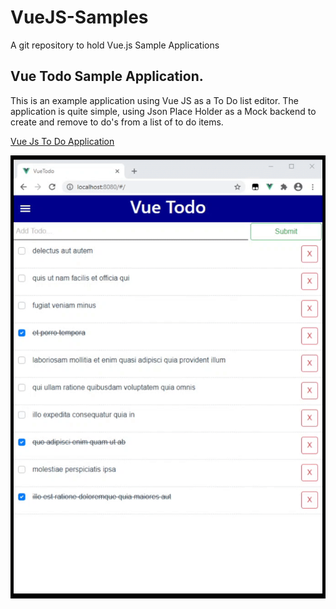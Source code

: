 # VueJS-Samples
A git repository to hold Vue.js Sample Applications

## Vue Todo Sample Application.

This is an example application using Vue JS as a To Do list editor. The application is quite simple, using Json Place Holder as a Mock backend to create and remove to do's from a list of to do items. 

[Vue Js To Do Application](https://github.com/StuartSmith/VueJS-Samples/tree/master/vuetodo)


![Alt text](https://github.com/StuartSmith/VueJS-Samples/blob/master/vuetodo/GitHubImage/2020-10-07%2020-54-33.gif?raw=true "VueJS To Do Application")
